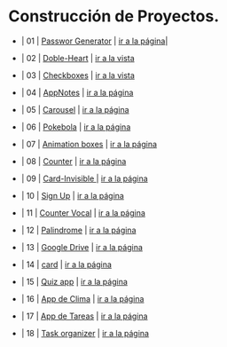 # Construcción de Proyectos.

 * | 01 | [Passwor Generator](https://github.com/ElideZavala/150-Project-Goal/tree/main/Password-Generator) | [ir a la página](https://keen-goldberg-2dd194.netlify.app/)| 


  * | 02 | [Doble-Heart](https://github.com/ElideZavala/150-Project-Goal/tree/main/Doble-Heart) | [ir a la vista](https://wonderful-haibt-1591cc.netlify.app/) 
  
  * | 03 | [Checkboxes](https://github.com/ElideZavala/150-Project-Goal/tree/main/Checkboxes)  | [ir a la vista](https://naughty-bose-a369b1.netlify.app/) 

  * | 04 | [AppNotes](https://github.com/ElideZavala/150-Project-Goal/tree/main/Notes-app) | [ir a la página](https://tender-hugle-f28617.netlify.app/) 
   
  * | 05 | [Carousel](https://github.com/ElideZavala/150-Project-Goal/tree/main/Carousel-Ul) | [ir a la página]() 

  * | 06 | [Pokebola](https://github.com/ElideZavala/150-Project-Goal/tree/main/Pokedex) | [ir a la página](https://stoic-stonebraker-836fce.netlify.app/) 

  * | 07 | [Animation boxes](https://github.com/ElideZavala/150-Project-Goal/tree/main/Hoverboard) | [ir a la página](https://sharp-goodall-fe105b.netlify.app/) 

  * | 08 | [Counter](https://github.com/ElideZavala/150-Project-Goal/tree/main/Counter) | [ir a la página](https://trusting-lamport-e09329.netlify.app/) 

  * | 09 | [Card-Invisible ](https://github.com/ElideZavala/150-Project-Goal/tree/main/Card-Invisible) | [ir a la página](https://brave-nobel-fca764.netlify.app/) 
  
  * | 10 | [Sign Up](https://github.com/ElideZavala/150-Project-Goal/tree/main/Sign%20Up) | [ir a la página](https://lucid-engelbart-a21c34.netlify.app/) 
  
  * | 11 | [Counter Vocal](https://github.com/ElideZavala/150-Project-Goal/tree/main/Counter-vocal) | [ir a la página](https://trusting-lamport-e09329.netlify.app/) 
  
  * | 12 | [Palindrome](https://github.com/ElideZavala/150-Project-Goal/tree/main/Palindrome) | [ir a la página](https://epic-chandrasekhar-0f9f41.netlify.app/) 

  * | 13 | [Google Drive](https://github.com/ElideZavala/150-Project-Goal/tree/main/Google-Drive-Download) | [ir a la página](https://pensive-allen-a3612b.netlify.app/) 

  * | 14 | [card](https://github.com/ElideZavala/150-Project-Goal/tree/main/Cards) | [ir a la página](https://dreamy-nightingale-d83580.netlify.app/) 

  * | 15 | [Quiz app](https://github.com/ElideZavala/150-Project-Goal/tree/main/Quiz-App) | [ir a la página](https://gallant-chandrasekhar-a56a7d.netlify.app/) 

  * | 16 | [App de Clima](https://stupefied-wescoff-9ed508.netlify.app/) | [ir a la página](https://github.com/ElideZavala/150-Project-Goal/tree/main/Weather-App) 

  * | 17 | [App de Tareas](https://nervous-wescoff-f40d75.netlify.app/) | [ir a la página](https://github.com/ElideZavala/150-Project-Goal/tree/main/Todo-App) 

  * | 18 | [Task organizer](https://github.com/ElideZavala/150-Project-Goal/tree/main/Todo-App-Drog) | [ir a la página](https://laughing-bose-22e57c.netlify.app/) 
